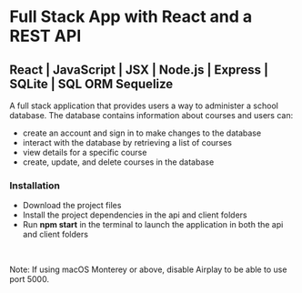 # Full Stack App with React and a REST API
<h2>React | JavaScript | JSX | Node.js | Express | SQLite | SQL ORM Sequelize</h2>
A full stack application that provides users a way to administer a school database. The database contains information about courses and users can:
<ul>
    <li>create an account and sign in to make changes to the database</li>
    <li>interact with the database by retrieving a list of courses</li>
    <li>view details for a specific course</li>
    <li>create, update, and delete courses in the database</li>
</ul>

<h3>Installation</h3>
<ul>
    <li>Download the project files</li>
    <li>Install the project dependencies in the api and client folders</li>
    <li>Run <strong>npm start</strong> in the terminal to launch the application in both the api and client folders</li>
</ul>
<br>
<p>Note: If using macOS Monterey or above, disable Airplay to be able to use port 5000.</p>
